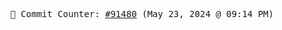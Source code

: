 <p align="center">
    <samp>
        📮 Commit Counter: <a href="https://github.com/Javascript-void0/Javascript-void0/commits/main">#91480</a> (May 23, 2024 @ 09:14 PM)
    </samp>
</p>